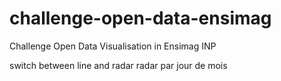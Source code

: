 # challenge-open-data-ensimag
Challenge Open Data Visualisation in Ensimag INP

switch between line and radar
radar par jour de mois
